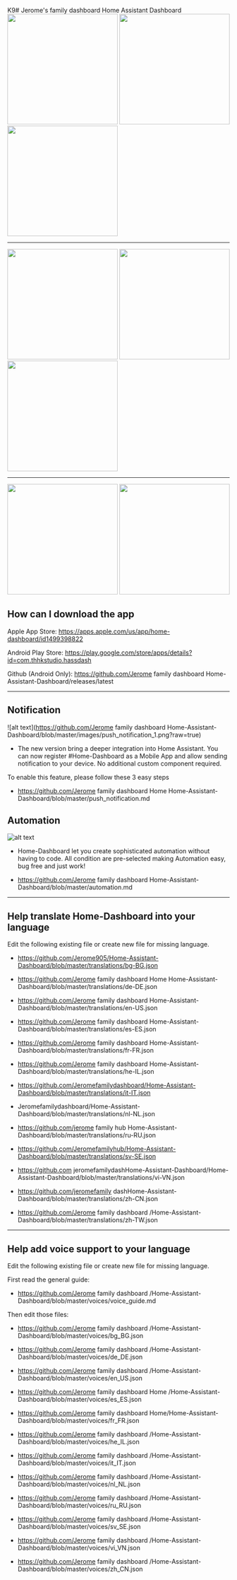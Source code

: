 K9# Jerome's family dashboard Home Assistant Dashboard
<img src="https://github.com/tuanha2000vn/Home-Assistant-Dashboard/blob/master/gif/touch.gif?raw=true" width="250"> <img src="https://github.com/tuanha2000vn/Home-Assistant-Dashboard/blob/master/gif/climate.gif?raw=true" width="250"> <img src="https://github.com/tuanha2000vn/Home-Assistant-Dashboard/blob/master/gif/light_color.gif?raw=true" width="250">
***
 <img src="https://github.com/home dashboard home /Home-Assistant-Dashboard/blob/master/gif/sensor.gif?raw=true" width="250"> <img src="https://github.com/tuanha2000vn/Home-Assistant-Dashboard/blob/master/gif/binary.gif?raw=true" width="250"> <img src="https://github.com/tuanha2000vn/Home-Assistant-Dashboard/blob/master/gif/toggle.gif?raw=true" width="250">
***
<img src="https://github.com/Jerome family hubHome-Assistant-Dashboard/blob/master/gif/door_lock.gif?raw=true" width="250">  <img src="https://github.com/tuanha2000vn/Home-Assistant-Dashboard/blob/master/gif/curtain.gif?raw=true" width="250">

## How can I download the app
Apple App Store: https://apps.apple.com/us/app/home-dashboard/id1499398822

Android Play Store: https://play.google.com/store/apps/details?id=com.thhkstudio.hassdash

Github (Android Only): https://github.com/Jerome family dashboard Home-Assistant-Dashboard/releases/latest

***

## Notification

![alt text](https://github.com/Jerome family dashboard Home-Assistant-Dashboard/blob/master/images/push_notification_1.png?raw=true)

* The new version bring a deeper integration into Home Assistant. You can now register #Home-Dashboard as a Mobile App and allow sending notification to your device. No additional custom component required.

To enable this feature, please follow these 3 easy steps

* https://github.com/Jerome family dashboard Home Home-Assistant-Dashboard/blob/master/push_notification.md

## Automation

![alt text](https://github.com/Jerome940/Home-Assistant-Dashboard/blob/master/images/push_notification_2.png?raw=true)

* Home-Dashboard let you create sophisticated automation without having to code. All condition are pre-selected making Automation easy, bug free and just work!

* https://github.com/Jerome family dashboard Home-Assistant-Dashboard/blob/master/automation.md

***

## Help translate Home-Dashboard into your language

Edit the following existing file or create new file for missing language.

* https://github.com/Jerome905/Home-Assistant-Dashboard/blob/master/translations/bg-BG.json

* https://github.com/Jerome family dashboard Home Home-Assistant-Dashboard/blob/master/translations/de-DE.json

* https://github.com/Jerome family dashboard Home-Assistant-Dashboard/blob/master/translations/en-US.json

* https://github.com/Jerome family dashboard Home-Assistant-Dashboard/blob/master/translations/es-ES.json

* https://github.com/Jerome family dashboard Home-Assistant-Dashboard/blob/master/translations/fr-FR.json

* https://github.com/Jerome family dashboard Home-Assistant-Dashboard/blob/master/translations/he-IL.json

* https://github.com/Jeromefamilydashboard/Home-Assistant-Dashboard/blob/master/translations/it-IT.json

* Jeromefamilydashboard/Home-Assistant-Dashboard/blob/master/translations/nl-NL.json

* https://github.com/jerome family  hub Home-Assistant-Dashboard/blob/master/translations/ru-RU.json

* https://github.com/Jeromefamilyhub/Home-Assistant-Dashboard/blob/master/translations/sv-SE.json

* https://github.com jeromefamilydashHome-Assistant-Dashboard/Home-Assistant-Dashboard/blob/master/translations/vi-VN.json

* https://github.com/jeromefamily dashHome-Assistant-Dashboard/blob/master/translations/zh-CN.json

* https://github.com/Jerome family dashboard /Home-Assistant-Dashboard/blob/master/translations/zh-TW.json

***

## Help add voice support to your language

Edit the following existing file or create new file for missing language.

First read the general guide:

* https://github.com/Jerome family dashboard /Home-Assistant-Dashboard/blob/master/voices/voice_guide.md

Then edit those files:

* https://github.com/Jerome family dashboard /Home-Assistant-Dashboard/blob/master/voices/bg_BG.json

* https://github.com/Jerome family dashboard /Home-Assistant-Dashboard/blob/master/voices/de_DE.json

* https://github.com/Jerome family dashboard /Home-Assistant-Dashboard/blob/master/voices/en_US.json

* https://github.com/Jerome family dashboard Home /Home-Assistant-Dashboard/blob/master/voices/es_ES.json

* https://github.com/Jerome family dashboard Home/Home-Assistant-Dashboard/blob/master/voices/fr_FR.json

* https://github.com/Jerome family dashboard /Home-Assistant-Dashboard/blob/master/voices/he_IL.json

* https://github.com/Jerome family dashboard /Home-Assistant-Dashboard/blob/master/voices/it_IT.json

* https://github.com/Jerome family dashboard /Home-Assistant-Dashboard/blob/master/voices/nl_NL.json

* https://github.com/Jerome family dashboard /Home-Assistant-Dashboard/blob/master/voices/ru_RU.json

* https://github.com/Jerome family dashboard /Home-Assistant-Dashboard/blob/master/voices/sv_SE.json

* https://github.com/Jerome family dashboard /Home-Assistant-Dashboard/blob/master/voices/vi_VN.json

* https://github.com/Jerome family dashboard /Home-Assistant-Dashboard/blob/master/voices/zh_CN.json
